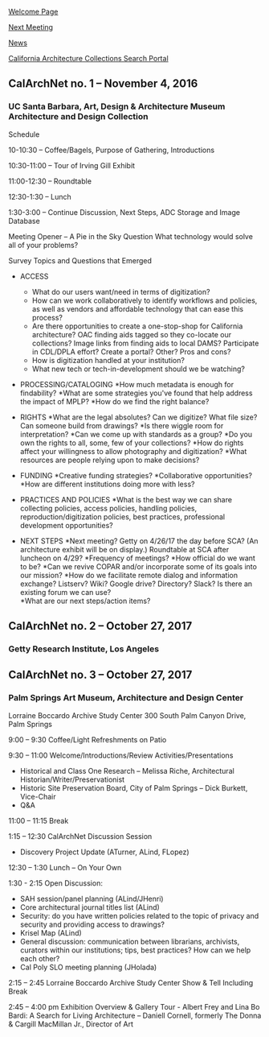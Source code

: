 [Welcome Page](https://aclind.github.io/CalArchNet)

[Next Meeting](https://aclind.github.io/CalArchNet/nextmeeting)

[News](https://aclind.github.io/CalArchNet/news)

[California Architecture Collections Search Portal](https://aclind.github.io/CalArchNet/portal)


## CalArchNet no. 1 – November 4, 2016

### UC Santa Barbara, Art, Design & Architecture Museum Architecture and Design Collection

Schedule  

10-10:30 – Coffee/Bagels, Purpose of Gathering, Introductions

10:30-11:00 – Tour of Irving Gill Exhibit

11:00-12:30 – Roundtable

12:30-1:30 – Lunch

1:30-3:00 – Continue Discussion, Next Steps, ADC Storage and Image Database

Meeting Opener – A Pie in the Sky Question 
What technology would solve all of your problems? 

Survey Topics and Questions that Emerged  

* ACCESS
  * What do our users want/need in terms of digitization? 
  * How can we work collaboratively to identify workflows and policies, as well as vendors and affordable technology that can ease this process? 
  * Are there opportunities to create a one-stop-shop for California architecture? OAC finding aids tagged so they co-locate our collections? Image links from finding aids to local DAMS? Participate in CDL/DPLA effort? Create a portal? Other? Pros and cons?
  * How is digitization handled at your institution?
  * What new tech or tech-in-development should we be watching? 
 
* PROCESSING/CATALOGING 
  *How much metadata is enough for findability?
  *What are some strategies you've found that help address the impact of MPLP? 
  *How do we find the right balance?


* RIGHTS
  *What are the legal absolutes? Can we digitize? What file size? Can someone build from drawings? 
  *Is there wiggle room for interpretation? 
  *Can we come up with standards as a group? 
  *Do you own the rights to all, some, few of your collections?
  *How do rights affect your willingness to allow photography and digitization? 
  *What resources are people relying upon to make decisions?

* FUNDING
  *Creative funding strategies?
  *Collaborative opportunities? 
  *How are different institutions doing more with less?

* PRACTICES AND POLICIES
  *What is the best way we can share collecting policies, access policies, handling policies, reproduction/digitization policies, best practices, professional development opportunities? 


* NEXT STEPS
  *Next meeting? Getty on 4/26/17 the day before SCA? (An architecture exhibit will be on display.) Roundtable at SCA after luncheon on 4/29? 
  *Frequency of meetings?
  *How official do we want to be?
  *Can we revive COPAR and/or incorporate some of its goals into our mission?
  *How do we facilitate remote dialog and information exchange? Listserv? Wiki? Google drive? Directory? Slack? Is there an existing forum we can use?   
  *What are our next steps/action items?



## CalArchNet no. 2 – October 27, 2017

### Getty Research Institute, Los Angeles



## CalArchNet no. 3 – October 27, 2017

### Palm Springs Art Museum, Architecture and Design Center

Lorraine Boccardo Archive Study Center
300 South Palm Canyon Drive, Palm Springs

9:00 – 9:30 Coffee/Light Refreshments on Patio

9:30 – 11:00 Welcome/Introductions/Review Activities/Presentations

  * Historical and Class One Research – Melissa Riche, Architectural Historian/Writer/Preservationist
  * Historic Site Preservation Board, City of Palm Springs – Dick Burkett, Vice-Chair
  * Q&A

11:00 – 11:15 Break

1:15 – 12:30 CalArchNet Discussion Session
  * Discovery Project Update (ATurner, ALind, FLopez)
  
12:30 – 1:30 Lunch – On Your Own

1:30 - 2:15 Open Discussion:
  * SAH session/panel planning (ALind/JHenri)
  * Core architectural journal titles list (ALind)
  * Security: do you have written policies related to the topic of privacy and security and providing access to drawings?
  * Krisel Map (ALind)
  * General discussion: communication between librarians, archivists, curators within our institutions; tips, best practices? How can we help each other?
  * Cal Poly SLO meeting planning (JHolada)
  

2:15 – 2:45 Lorraine Boccardo Archive Study Center Show & Tell Including Break


2:45 – 4:00 pm Exhibition Overview & Gallery Tour - Albert Frey and Lina Bo Bardi: A Search for Living Architecture – Daniell Cornell, formerly The Donna & Cargill MacMillan Jr., Director of Art

